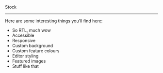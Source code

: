Stock

---

Here are some interesting things you'll find here:

* So RTL, much wow
* Accessible
* Responsive
* Custom background
* Custom feature colours
* Editor styling
* Featured images
* Stuff like that


